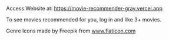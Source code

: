 Access Website at: https://movie-recommender-gray.vercel.app

To see movies recommended for you, log in and like 3+ movies.

Genre Icons made by Freepik from www.flaticon.com
